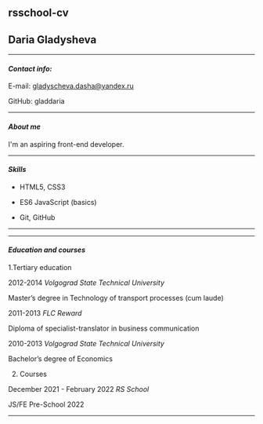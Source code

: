 rsschool-cv
----
## Daria Gladysheva
----
#### *Contact info:*

E-mail: gladyscheva.dasha@yandex.ru

GitHub: gladdaria

-----
#### *About me*

I'm an aspiring front-end developer.

----
#### *Skills*

- HTML5, CSS3

- ES6 JavaScript (basics)

- Git, GitHub

_____

----
#### *Education and courses*
1.Tertiary education

2012-2014 *Volgograd State Technical University*

Master’s degree in Technology of transport processes (cum laude)

2011-2013 *FLC Reward*

Diploma of specialist-translator in business communication

2010-2013 *Volgograd State Technical University*

Bachelor’s degree of Economics

2. Courses

December 2021 - February 2022 *RS School*

JS/FE Pre-School 2022

_____
